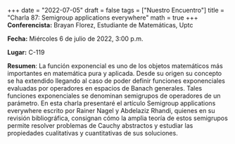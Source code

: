 +++
date  = "2022-07-05"
draft = false
tags  = ["Nuestro Encuentro"]
title = "Charla 87: Semigroup applications everywhere"
math  = true
+++
**Conferencista:** Brayan Florez, Estudiante de Matemáticas, Uptc

**Fecha:** Miércoles 6 de julio de 2022, 3:00 p.m.

**Lugar:** C-119 

**Resumen**:  La función exponencial es uno de los objetos matemáticos más importantes en matemática pura y aplicada. Desde su origen su concepto se ha extendido llegando al caso de poder definir funciones exponenciales evaluadas por operadores en espacios de Banach generales. Tales funciones exponenciales se denominan semigrupos de operadores de un parámetro. En esta charla presentaré el artículo Semigroup applications everywhere escrito por Rainer Nagel y Abdelaziz Rhandi, quienes en su revisión bibliográfica, consignan cómo la amplia teoría de estos semigrupos permite resolver problemas de Cauchy abstractos y estudiar las propiedades cualitativas y cuantitativas de sus soluciones. 

